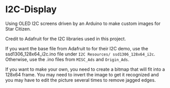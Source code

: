 # I2C-Display
Using OLED I2C screens driven by an Arduino to make custom images for Star Citizen.

Credit to Adafruit for the I2C libraries used in this project.

If you want the base file from Adafruit to for their I2C demo, use the ssd1306_128x64_i2c.ino file under `I2C Resources/ ssd1306_128x64_i2c`. Otherwise, use the .ino files from `MISC_Ads` and `Origin_Ads`.

If you want to make your own, you need to create a bitmap that will fit into a 128x64 frame. You may need to invert the image to get it recognized and you may have to edit the picture several times to remove jagged edges.
